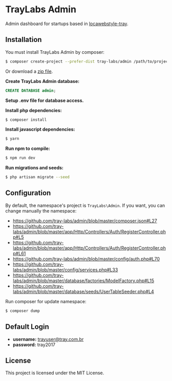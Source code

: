 # TrayLabs Admin

Admin dashboard for startups based in [locawebstyle-tray](https://github.com/tray-tecnologia/locawebstyle-tray).

## Installation

You must install TrayLabs Admin by composer:

```sh
$ composer create-project --prefer-dist tray-labs/admin /path/to/project
```

Or download a [zip file](https://github.com/tray-labs/admin/archive/master.zip).

**Create TrayLabs Admin database:**
```sql
CREATE DATABASE admin;
```

**Setup .env file for database access.**

**Install php dependencies:**

```sh
$ composer install
```

**Install javascript dependencies:**

```sh
$ yarn
```

**Run npm to compile:**
```sh
$ npm run dev
```

**Run migrations and seeds:**
```sh
$ php artisan migrate --seed
```

## Configuration

By default, the namespace's project is `TrayLabs\Admin`.
If you want, you can change manually the namespace:

* https://github.com/tray-labs/admin/blob/master/composer.json#L27
* https://github.com/tray-labs/admin/blob/master/app/Http/Controllers/Auth/RegisterController.php#L5
* https://github.com/tray-labs/admin/blob/master/app/Http/Controllers/Auth/RegisterController.php#L61
* https://github.com/tray-labs/admin/blob/master/config/auth.php#L70
* https://github.com/tray-labs/admin/blob/master/config/services.php#L33
* https://github.com/tray-labs/admin/blob/master/database/factories/ModelFactory.php#L15
* https://github.com/tray-labs/admin/blob/master/database/seeds/UserTableSeeder.php#L4

Run composer for update namespace:
```sh
$ composer dump
```

## Default Login

* **username:** trayuser@tray.com.br
* **password:** tray2017

## License

This project is licensed under the MIT License.